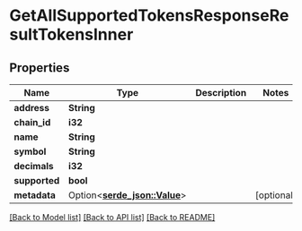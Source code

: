 # GetAllSupportedTokensResponseResultTokensInner

## Properties

Name | Type | Description | Notes
------------ | ------------- | ------------- | -------------
**address** | **String** |  | 
**chain_id** | **i32** |  | 
**name** | **String** |  | 
**symbol** | **String** |  | 
**decimals** | **i32** |  | 
**supported** | **bool** |  | 
**metadata** | Option<[**serde_json::Value**](.md)> |  | [optional]

[[Back to Model list]](../README.md#documentation-for-models) [[Back to API list]](../README.md#documentation-for-api-endpoints) [[Back to README]](../README.md)


